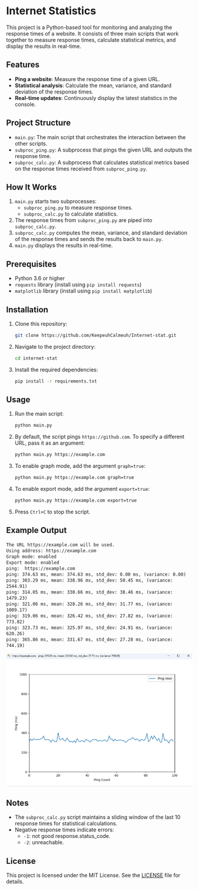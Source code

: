 # Internet Statistics

This project is a Python-based tool for monitoring and analyzing the response times of a website. It consists of three main scripts that work together to measure response times, calculate statistical metrics, and display the results in real-time.

## Features

- **Ping a website**: Measure the response time of a given URL.
- **Statistical analysis**: Calculate the mean, variance, and standard deviation of the response times.
- **Real-time updates**: Continuously display the latest statistics in the console.

## Project Structure

- `main.py`: The main script that orchestrates the interaction between the other scripts.
- `subproc_ping.py`: A subprocess that pings the given URL and outputs the response time.
- `subproc_calc.py`: A subprocess that calculates statistical metrics based on the response times received from `subproc_ping.py`.

## How It Works

1. `main.py` starts two subprocesses:
   - `subproc_ping.py` to measure response times.
   - `subproc_calc.py` to calculate statistics.
2. The response times from `subproc_ping.py` are piped into `subproc_calc.py`.
3. `subproc_calc.py` computes the mean, variance, and standard deviation of the response times and sends the results back to `main.py`.
4. `main.py` displays the results in real-time.

## Prerequisites

- Python 3.6 or higher
- `requests` library (install using `pip install requests`)
- `matplotlib` library (install using `pip install matplotlib`)

## Installation

1. Clone this repository:
   ```bash
   git clone https://github.com/KeepeuhCalmeuh/Internet-stat.git
   ```
2. Navigate to the project directory:
   ```bash
   cd internet-stat
   ```
3. Install the required dependencies:
   ```bash
   pip install -r requirements.txt
   ```

## Usage

1. Run the main script:
   ```bash
   python main.py
   ```
2. By default, the script pings `https://github.com`. To specify a different URL, pass it as an argument:
   ```bash
   python main.py https://example.com
   ```
3. To enable graph mode, add the argument `graph=true`:
   ```bash
   python main.py https://example.com graph=true
   ```
4. To enable export mode, add the argument `export=true`:
   ```bash
   python main.py https://example.com export=true
   ```
5. Press `Ctrl+C` to stop the script.

## Example Output

```
The URL https://example.com will be used.
Using address: https://example.com
Graph mode: enabled
Export mode: enabled
ping:  https://example.com
ping: 374.63 ms, mean: 374.63 ms, std_dev: 0.00 ms, (variance: 0.00)
ping: 303.29 ms, mean: 338.96 ms, std_dev: 50.45 ms, (variance: 2544.91)
ping: 314.05 ms, mean: 330.66 ms, std_dev: 38.46 ms, (variance: 1479.23)
ping: 321.06 ms, mean: 328.26 ms, std_dev: 31.77 ms, (variance: 1009.17)
ping: 319.06 ms, mean: 326.42 ms, std_dev: 27.82 ms, (variance: 773.82)
ping: 323.73 ms, mean: 325.97 ms, std_dev: 24.91 ms, (variance: 620.26)
ping: 365.86 ms, mean: 331.67 ms, std_dev: 27.28 ms, (variance: 744.19)
```
![Illustration_Graph](Illustration_Graph.png)

## Notes

- The `subproc_calc.py` script maintains a sliding window of the last 10 response times for statistical calculations.
- Negative response times indicate errors:
  - `-1`: not good response.status_code.
  - `-2`: unreachable.

## License

This project is licensed under the MIT License. See the [LICENSE](LICENSE) file for details.
